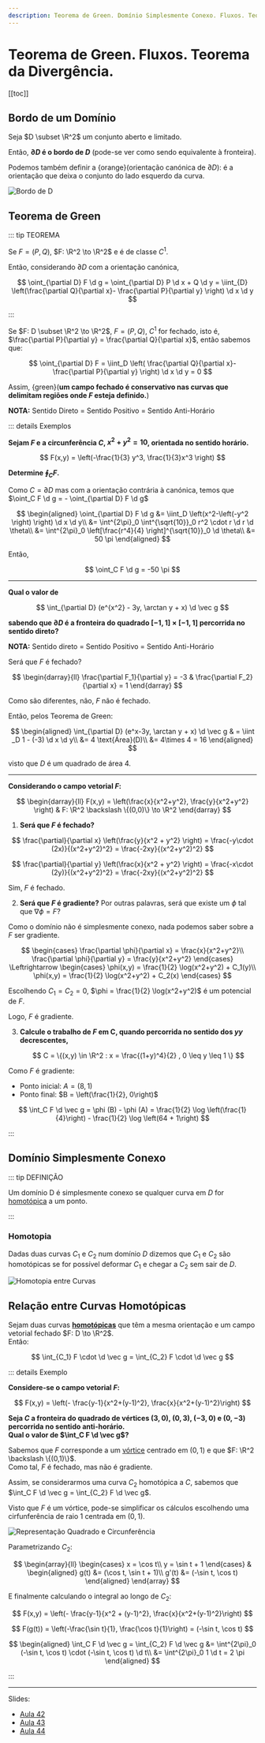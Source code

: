 ```yaml
---
description: Teorema de Green. Domínio Simplesmente Conexo. Fluxos. Teorema da Divergência.
---
```


# Teorema de Green. Fluxos. Teorema da Divergência.

[[toc]]

## Bordo de um Domínio

Seja $D \subset \R^2$ um conjunto aberto e limitado.

Então, **$\partial D$ é o bordo de $D$** (pode-se ver como sendo equivalente à fronteira).

Podemos também definir a {orange}(orientação canónica de $\partial D$): é a orientação que deixa o conjunto do lado esquerdo da curva.

![Bordo de D](./assets/0017-bordo.svg)

## Teorema de Green

::: tip TEOREMA

Se $F = (P, Q)$, $F: \R^2 \to \R^2$ e é de classe $C^1$.

Então, considerando $\partial D$ com a orientação canónica,

$$
\oint_{\partial D} F \d g = \oint_{\partial D} P \d x + Q \d y = \iint_{D} \left(\frac{\partial Q}{\partial x}- \frac{\partial P}{\partial y} \right) \d x \d y
$$

:::

Se $F: D \subset \R^2 \to \R^2$, $F=(P,Q)$, $C^1$ for fechado, isto é, $\frac{\partial P}{\partial y} = \frac{\partial Q}{\partial x}$,
então sabemos que:

$$
\oint_{\partial D} F = \iint_D \left( \frac{\partial Q}{\partial x}- \frac{\partial P}{\partial y} \right) \d x \d y = 0
$$

Assim, {green}(**um campo fechado é conservativo nas curvas que delimitam regiões onde $F$ esteja definido.**)

**NOTA:** Sentido Direto = Sentido Positivo = Sentido Anti-Horário

::: details Exemplos

**Sejam $F$ e a circunferência $C$, $x^2+y^2=10$, orientada no sentido horário.**

$$
F(x,y) = \left(-\frac{1}{3} y^3, \frac{1}{3}x^3 \right)
$$

**Determine $\oint_C F$.**

Como $C = \partial D$ mas com a orientação contrária à canónica, temos que
$\oint_C F \d g = - \oint_{\partial D} F \d g$

$$
\begin{aligned}
\oint_{\partial D} F \d g &= \iint_D \left(x^2-\left(-y^2 \right) \right) \d x \d y\\
&= \int^{2\pi}_0 \int^{\sqrt{10}}_0 r^2 \cdot r \d r \d \theta\\
&= \int^{2\pi}_0 \left[\frac{r^4}{4} \right]^{\sqrt{10}}_0 \d \theta\\
&= 50 \pi
\end{aligned}
$$

Então,

$$
\oint_C F \d g = -50 \pi
$$

---

**Qual o valor de**

$$
\int_{\partial D} (e^{x^2} - 3y, \arctan y + x) \d \vec g
$$

**sabendo que $\partial D$ é a fronteira do quadrado $[-1, 1] \times [-1, 1]$ percorrida no sentido direto?**

**NOTA:** Sentido direto = Sentido Positivo = Sentido Anti-Horário

Será que $F$ é fechado?

$$
\begin{darray}{ll}
\frac{\partial F_1}{\partial y} = -3 & \frac{\partial F_2}{\partial x} = 1
\end{darray}
$$

Como são diferentes, não, $F$ não é fechado.

Então, pelos Teorema de Green:

$$
\begin{aligned}
\int_{\partial D} (e^x-3y, \arctan y + x) \d \vec g & = \iint _D 1 - (-3) \d x \d y\\
&= 4 \text{Área}(D)\\
&= 4\times 4 = 16
\end{aligned}
$$

visto que $D$ é um quadrado de área $4$.

---

**Considerando o campo vetorial $F$:**

$$
\begin{darray}{ll}
F(x,y) = \left(\frac{x}{x^2+y^2}, \frac{y}{x^2+y^2} \right)
& F: \R^2 \backslash \{(0,0)\} \to \R^2
\end{darray}
$$

1. **Será que $F$ é fechado?**

$$
\frac{\partial}{\partial x} \left(\frac{y}{x^2 + y^2} \right) = \frac{-y\cdot (2x)}{(x^2+y^2)^2} = \frac{-2xy}{(x^2+y^2)^2}
$$

$$
\frac{\partial}{\partial y} \left(\frac{x}{x^2 + y^2} \right) = \frac{-x\cdot (2y)}{(x^2+y^2)^2} = \frac{-2xy}{(x^2+y^2)^2}
$$

Sim, $F$ é fechado.

2. **Será que $F$ é gradiente?**
   Por outras palavras, será que existe um $\phi$ tal que $\nabla \phi = F$?

Como o domínio não é simplesmente conexo, nada podemos saber sobre a $F$ ser gradiente.

$$
\begin{cases}
\frac{\partial \phi}{\partial x} = \frac{x}{x^2+y^2}\\
\frac{\partial \phi}{\partial y} = \frac{y}{x^2+y^2}
\end{cases}
\Leftrightarrow
\begin{cases}
\phi(x,y) = \frac{1}{2} \log(x^2+y^2) + C_1(y)\\
\phi(x,y) = \frac{1}{2} \log(x^2+y^2) + C_2(x)
\end{cases}
$$

Escolhendo $C_1 = C_2 = 0$, $\phi = \frac{1}{2} \log(x^2+y^2)$ é um potencial de $F$.

Logo, $F$ é gradiente.

3. **Calcule o trabalho de $F$ em C, quando percorrida no sentido dos $yy$ decrescentes,**

   $$
   C = \{(x,y) \in \R^2 : x = \frac{(1+y)^4}{2} , 0 \leq y \leq 1 \}
   $$

Como $F$ é gradiente:

- Ponto inicial: $A = (8,1)$
- Ponto final: $B = \left(\frac{1}{2}, 0\right)$

$$
\int_C F \d \vec g = \phi (B) - \phi (A) = \frac{1}{2} \log \left(\frac{1}{4}\right) - \frac{1}{2} \log \left(64 + 1\right)
$$

:::

## Domínio Simplesmente Conexo

::: tip DEFINIÇÃO

Um domínio D é simplesmente conexo se qualquer curva em $D$ for [homotópica](#homotopia) a um ponto.

:::

### Homotopia

Dadas duas curvas $C_1$ e $C_2$ num domínio $D$ dizemos que $C_1$ e $C_2$ são homotópicas
se for possível deformar $C_1$ e chegar a $C_2$ sem sair de $D$.

<img src="./assets/0017-homotopia.svg" alt="Homotopia entre Curvas" class="invert-dark2">

## Relação entre Curvas Homotópicas

Sejam duas curvas [**homotópicas**](#homotopia) que têm a mesma orientação e
um campo vetorial fechado $F: D \to \R^2$.  
Então:

$$
\int_{C_1} F \cdot \d \vec g = \int_{C_2} F \cdot \d \vec g
$$

::: details Exemplo

**Considere-se o campo vetorial $F$:**

$$
F(x,y) = \left(- \frac{y-1}{x^2+(y-1)^2}, \frac{x}{x^2+(y-1)^2}\right)
$$

**Seja $C$ a fronteira do quadrado de vértices $(3,0)$, $(0,3)$, $(-3,0)$ e $(0,-3)$ percorrida no sentido anti-horário.**  
**Qual o valor de $\int_C F \d \vec g$?**

Sabemos que $F$ corresponde a um [vórtice](./0016-campos-vetoriais.md#vortice) centrado em $(0,1)$ e que $F: \R^2 \backslash \{(0,1)\}$.  
Como tal, $F$ é fechado, mas não é gradiente.

Assim, se considerarmos uma curva $C_2$ homotópica a $C$, sabemos que
$\int_C F \d \vec g = \int_{C_2} F \d \vec g$.

Visto que $F$ é um vórtice, pode-se simplificar os cálculos escolhendo uma cirfunferência de raio $1$ centrada em $(0,1)$.

<img src="./assets/0017-quadrado-circ.svg" alt="Representação Quadrado e Circunferência" class="invert-dark2">

Parametrizando $C_2$:

$$
\begin{array}{ll}
\begin{cases}
x = \cos t\\
y = \sin t + 1
\end{cases}
&
\begin{aligned}
g(t) &= (\cos t, \sin t + 1)\\
g'(t) &= (-\sin t, \cos t)
\end{aligned}
\end{array}
$$

E finalmente calculando o integral ao longo de $C_2$:

$$
F(x,y) = \left(- \frac{y-1}{x^2 + (y-1)^2}, \frac{x}{x^2+(y-1)^2}\right)
$$

$$
F(g(t)) = \left(-\frac{\sin t}{1}, \frac{\cos t}{1}\right) = (-\sin t, \cos t)
$$

$$
\begin{aligned}
\int_C F \d \vec g = \int_{C_2} F \d \vec g &= \int^{2\pi}_0 (-\sin t, \cos t) \cdot (-\sin t, \cos t) \d t\\
&= \int^{2\pi}_0 1 \d t = 2 \pi
\end{aligned}
$$

:::

---

Slides:

- [Aula 42](https://drive.google.com/file/d/1Rh4CgKjNlN0dsOW1Tj7hx2Vsi_tE3iX5/view?usp=sharing)
- [Aula 43](https://drive.google.com/file/d/1jSrsIL09bUATiovHIA4RHd41K3aS4fpL/view?usp=sharing)
- [Aula 44](https://drive.google.com/file/d/1nBL6e79aEpJiLx_uZcdqRc9M5IIVFzVu/view?usp=sharing)
